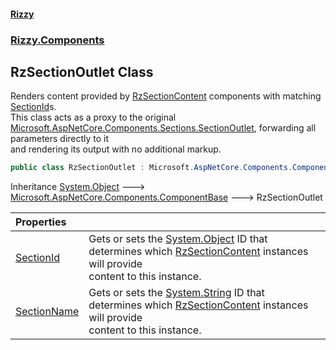 #### [Rizzy](index 'index')
### [Rizzy.Components](Rizzy.Components 'Rizzy.Components')

## RzSectionOutlet Class

Renders content provided by [RzSectionContent](Rizzy.Components.RzSectionContent 'Rizzy.Components.RzSectionContent') components with matching [SectionId](Rizzy.Components.RzSectionOutlet.SectionId 'Rizzy.Components.RzSectionOutlet.SectionId')s.  
This class acts as a proxy to the original [Microsoft.AspNetCore.Components.Sections.SectionOutlet](https://docs.microsoft.com/en-us/dotnet/api/Microsoft.AspNetCore.Components.Sections.SectionOutlet 'Microsoft.AspNetCore.Components.Sections.SectionOutlet'), forwarding all parameters directly to it  
and rendering its output with no additional markup.

```csharp
public class RzSectionOutlet : Microsoft.AspNetCore.Components.ComponentBase
```

Inheritance [System.Object](https://docs.microsoft.com/en-us/dotnet/api/System.Object 'System.Object') &#129106; [Microsoft.AspNetCore.Components.ComponentBase](https://docs.microsoft.com/en-us/dotnet/api/Microsoft.AspNetCore.Components.ComponentBase 'Microsoft.AspNetCore.Components.ComponentBase') &#129106; RzSectionOutlet

| Properties | |
| :--- | :--- |
| [SectionId](Rizzy.Components.RzSectionOutlet.SectionId 'Rizzy.Components.RzSectionOutlet.SectionId') | Gets or sets the [System.Object](https://docs.microsoft.com/en-us/dotnet/api/System.Object 'System.Object') ID that determines which [RzSectionContent](Rizzy.Components.RzSectionContent 'Rizzy.Components.RzSectionContent') instances will provide<br/>content to this instance. |
| [SectionName](Rizzy.Components.RzSectionOutlet.SectionName 'Rizzy.Components.RzSectionOutlet.SectionName') | Gets or sets the [System.String](https://docs.microsoft.com/en-us/dotnet/api/System.String 'System.String') ID that determines which [RzSectionContent](Rizzy.Components.RzSectionContent 'Rizzy.Components.RzSectionContent') instances will provide<br/>content to this instance. |
